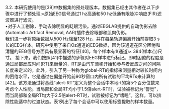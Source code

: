 3.2. 本研究使用的是[39]中数据集的预处理版本。数据集已经由其作者在以下步骤中进行了预处理:•原始EEG信号通过1 hz高通和50 hz低通有限脉冲响应(FIR)滤波器进行滤波。  
•对于人工剔除，手动去除明显的眨眼污染。通过EEGLAB提供的自动伪影去除(Automatic Artifact Removal, AAR)插件去除眼部和肌肉伪影。  
我们进一步将原始数据从500 Hz降至128 Hz，并在每条轨迹偏离开始前提取3 s长的EEG样本。研究中使用了来自Oz通道的EEG数据，因为该通道在区分困倦和清醒的EEG信号方面具有最显著的特征[40]。每个样本有1(通道)× 384(样本点)尺寸。
接下来，我们按照[41]中描述的步骤对EEG样本进行标记。即时困倦的程度是通过局部反应时间(RT)来衡量的，RT是由汽车漂移开始和参与者反应之间的间隔长度来定义的。此外，引入了另一种称为global-RT的指标来测量相对较长时间内的困倦水平，它是通过在偏差开始前90秒窗口内所有试验的平均RTs来计算的[42]。该方法通过将基线“alert-RT”定义为整个会话中本地rt的第5个百分位数来考虑个人性能。当局部和全局RT均小于1.5倍alert-RT时，试验被标记为“警觉”，而当局部和全局RT均大于2.5倍alert-RT时，试验被标记为“嗜睡”。这样，可以排除性能适中的过渡状态。表1列出了每个会话中可以使用标签提取的样本数量。
